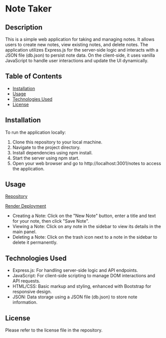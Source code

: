 # Note Taker 

## Description

This is a simple web application for taking and managing notes. It allows users to create new notes, view existing notes, and delete notes. The application utilizes Express.js for the server-side logic and interacts with a JSON file (db.json) to persist note data. On the client-side, it uses vanilla JavaScript to handle user interactions and update the UI dynamically.

## Table of Contents 

- [Installation](#installation)
- [Usage](#usage)
- [Technologies Used](#technologiesused)
- [License](#license)

## Installation

To run the application locally:
1. Clone this repository to your local machine.
2. Navigate to the project directory.
3. Install dependencies using npm install.
4. Start the server using npm start.
5. Open your web browser and go to http://localhost:3001/notes to access the application.

## Usage

[Repository](https://github.com/Jakostein97/note-taker)

[Render Deployment](https://note-taker-app-65h4.onrender.com)

- Creating a Note: Click on the "New Note" button, enter a title and text for your note, then click "Save Note".
- Viewing a Note: Click on any note in the sidebar to view its details in the main panel.
- Deleting a Note: Click on the trash icon next to a note in the sidebar to delete it permanently.

## Technologies Used

- Express.js: For handling server-side logic and API endpoints.
- JavaScript: For client-side scripting to manage DOM interactions and API requests.
- HTML/CSS: Basic markup and styling, enhanced with Bootstrap for responsive design.
- JSON: Data storage using a JSON file (db.json) to store note information.

## License

Please refer to the license file in the repository.